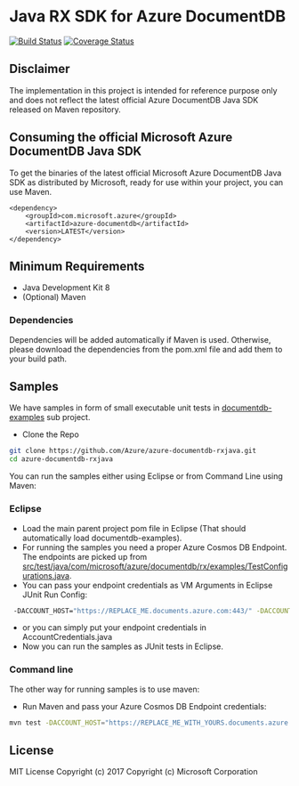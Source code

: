 # Java RX SDK for Azure DocumentDB

[![Build Status](https://api.travis-ci.org/Azure/azure-documentdb-rxjava.svg?branch=master)](https://travis-ci.org/Azure/azure-documentdb-rxjava)
[![Coverage Status](https://img.shields.io/codecov/c/github/Azure/azure-documentdb-rxjava.svg)](https://codecov.io/gh/Azure/azure-documentdb-rxjava)

## Disclaimer
The implementation in this project is intended for reference purpose only and does not reflect the latest official Azure DocumentDB Java SDK released on Maven repository.  

## Consuming the official Microsoft Azure DocumentDB Java SDK

To get the binaries of the latest official Microsoft Azure DocumentDB Java SDK as distributed by Microsoft, ready for use within your project, you can use Maven.

    <dependency>
    	<groupId>com.microsoft.azure</groupId>
    	<artifactId>azure-documentdb</artifactId>
    	<version>LATEST</version>
    </dependency>

## Minimum Requirements
* Java Development Kit 8
* (Optional) Maven

### Dependencies
Dependencies will be added automatically if Maven is used. Otherwise, please download the dependencies from the pom.xml file and add them to your build path. 

## Samples
We have samples in form of small executable unit tests in [documentdb-examples](https://github.com/Azure/azure-documentdb-rxjava/tree/master/azure-documentdb-examples/src/test/java/com/microsoft/azure/documentdb/rx/examples) sub project.

* Clone the Repo
```bash
git clone https://github.com/Azure/azure-documentdb-rxjava.git
cd azure-documentdb-rxjava
```

You can run the samples either using Eclipse or from Command Line using Maven:

### Eclipse

* Load the main parent project pom file in Eclipse (That should automatically load documentdb-examples).
* For running the samples you need a proper Azure Cosmos DB Endpoint. The endpoints are picked up from [src/test/java/com/microsoft/azure/documentdb/rx/examples/TestConfigurations.java](https://github.com/Azure/azure-documentdb-rxjava/blob/master/azure-documentdb-examples/src/test/java/com/microsoft/azure/documentdb/rx/examples/TestConfigurations.java). 
* You can pass your endpoint credentials as VM Arguments in Eclipse JUnit Run Config:
```bash
 -DACCOUNT_HOST="https://REPLACE_ME.documents.azure.com:443/" -DACCOUNT_KEY="REPLACE_ME"
 ```
* or you can simply put your endpoint credentials in AccountCredentials.java
* Now you can run the samples as JUnit tests in Eclipse.

### Command line

The other way for running samples is to use maven:

* Run Maven and pass your Azure Cosmos DB Endpoint credentials:
```bash
mvn test -DACCOUNT_HOST="https://REPLACE_ME_WITH_YOURS.documents.azure.com:443/" -DACCOUNT_KEY="REPLACE_ME_WITH_YOURS"
```

## License
MIT License
Copyright (c) 2017 Copyright (c) Microsoft Corporation
